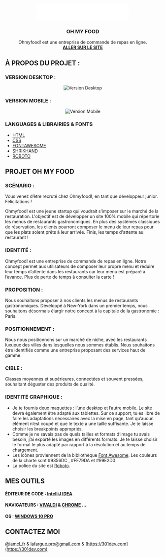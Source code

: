 <!-- PROJECT LOGO -->
<br />
<p align="center">
  <a href="https://github.com/iamclfr/LafargueClement_3_30032021">
    <img src="./public/img/ohmyfood@2x.svg" alt="Logo" width="300" height="auto">
  </a>

  <h3 align="center">OH MY FOOD</h3>

  <p align="center">
    Ohmyfood! est une entreprise de commande de repas en ligne.
    <br />
    <a href="https://ohmyfood.301dev.com"><strong>ALLER SUR LE SITE </strong></a>
  </p>

<!-- ABOUT THE PROJECT -->
## À PROPOS DU PROJET :
### VERSION DESKTOP :
  <p align="center">
    <img src="https://ohmyfood.301dev.com/public/readme/ohmyfood_desktop.png" alt="Version Desktop">
  </p>

### VERSION MOBILE :
  <p align="center">
    <img src="https://ohmyfood.301dev.com/public/readme/ohmyfood_mobile.jpg" width="450px" height="auto" alt="Version Mobile">
  </p>


### LANGUAGES & LIBRAIRIES & FONTS
* [HTML](https://github.com/iamclfr/LafargueClement_3_30032021/search?l=html)
* [CSS](https://github.com/iamclfr/LafargueClement_3_30032021/search?l=scss)
* [FONTAWESOME](https://fontawesome.com)
* [SHRIKHAND](https://fonts.google.com/specimen/Shrikhand)
* [ROBOTO](https://fonts.google.com/specimen/Roboto)



<!-- GETTING STARTED -->
## PROJET OH MY FOOD

### SCÉNARIO :

Vous venez d’être recruté chez Ohmyfood!, en tant que développeur junior. Félicitations !<br />

Ohmyfood! est une jeune startup qui voudrait s'imposer sur le marché de la restauration. L'objectif est de développer un site 100% mobile qui répertorie les menus de restaurants gastronomiques. En plus des systèmes classiques de réservation, les clients pourront composer le menu de leur repas pour que les plats soient prêts à leur arrivée. Finis, les temps d'attente au restaurant !

### IDENTITÉ :

Ohmyfood! est une entreprise de commande de repas en ligne. Notre concept permet aux
utilisateurs de composer leur propre menu et réduire leur temps d’attente dans les
restaurants car leur menu est préparé à l’avance. Plus de perte de temps à consulter la carte !

### PROPOSITION :

Nous souhaitons proposer à nos clients les menus de restaurants gastronomiques.
Développé à New-York dans un premier temps, nous souhaitons désormais élargir notre
concept à la capitale de la gastronomie : Paris.

### POSITIONNEMENT :

Nous nous positionnons sur un marché de niche, avec les restaurants luxueux des villes
dans lesquelles nous sommes établis. Nous souhaitons être identifiés comme une
entreprise proposant des services haut de gamme.

### CIBLE :

Classes moyennes et supérieures, connectées et souvent pressées, souhaitant déguster des
produits de qualité.

### IDENTITÉ GRAPHIQUE :
* Je te fournis deux maquettes : l’une desktop et l’autre mobile. Le site devra également être adapté aux tablettes. Sur ce support, tu es libre de faire les adaptations nécessaires avec la mise en page, tant qu’aucun élément n’est coupé et que le texte a une taille suffisante. Je te laisse choisir les breakpoints appropriés.
* Comme je ne savais pas de quels tailles et formats d’image tu avais besoin, j’ai exporté les images en différents formats. Je te laisse choisir le format le plus adapté par rapport à la résolution et au temps de chargement.
* Les icônes proviennent de la bibliothèque [Font Awesome](https://fontawesome.com). Les couleurs de la charte sont #9356DC , #FF79DA et #99E2D0
* La police du site est [Roboto](https://fonts.google.com/specimen/Roboto).

## MES OUTILS
#### ÉDITEUR DE CODE : [IntelliJ IDEA](https://www.jetbrains.com/fr-fr/idea/)
#### NAVIGATEURS : [VIVALDI](https://vivaldi.com) & [CHROME](https://www.google.com/intl/fr/chrome/) ...
#### OS : [WINDOWS 10 PRO](https://www.microsoft.com/fr-fr/p/windows-10-pro/df77x4d43rkt?rtc=1&activetab=pivot:overviewtab)

<!-- CONTACT -->
## CONTACTEZ MOI

[@iamcl_fr](https://twitter.com/iamcl_fr) & [lafargue.pro@gmail.com](mailto:lafargue.pro@gmail.com) & [https://301dev.com](https://301dev.com)

<!-- MARKDOWN LINKS & IMAGES -->
[contributors-shield]: https://img.shields.io/github/contributors/iamclfr/repo.svg?style=for-the-badge
[contributors-url]: https://github.com/iamclfr/repo/graphs/contributors
[forks-shield]: https://img.shields.io/github/forks/iamclfr/repo.svg?style=for-the-badge
[forks-url]: https://github.com/iamclfr/repo/network/members
[stars-shield]: https://img.shields.io/github/stars/iamclfr/repo.svg?style=for-the-badge
[stars-url]: https://github.com/iamclfr/repo/stargazers
[issues-shield]: https://img.shields.io/github/issues/iamclfr/repo.svg?style=for-the-badge
[issues-url]: https://github.com/iamclfr/repo/issues
[license-shield]: https://img.shields.io/github/license/iamclfr/repo.svg?style=for-the-badge
[license-url]: https://github.com/iamclfr/repo/blob/master/LICENSE.txt
[linkedin-shield]: https://img.shields.io/badge/-LinkedIn-black.svg?style=for-the-badge&logo=linkedin&colorB=555
[linkedin-url]: https://www.linkedin.com/in/clément-lafargue-40503318a/
